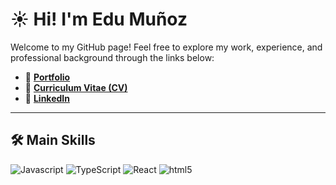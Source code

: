 
# ☀️ Hi! I'm Edu Muñoz

Welcome to my GitHub page! Feel free to explore my work, experience, and professional background through the links below:

- 🔗 [**Portfolio**](https://github.com/kodzukeds/portfolio)
- 📄 [**Curriculum Vitae (CV)**](https://www.canva.com/design/DAF6o6YLbVw/tVS7Y-zao7nLQVFIPsBOog/view?utm_content=DAF6o6YLbVw&utm_campaign=designshare&utm_medium=link2&utm_source=uniquelinks&utlId=h72b1cf31dc)
- 💼 [**LinkedIn**](https://www.linkedin.com/in/edu-mu%C3%B1oz-ab9b1a22b/)

---
## 🛠️ Main Skills
<p>
  <img alt="Javascript" src="https://img.shields.io/badge/-javascript-f7df1c?style=flat-square&logo=javascript&logoColor=black" />
  <img alt="TypeScript" src="https://img.shields.io/badge/-TypeScript-007ACC?style=flat-square&logo=typescript&logoColor=white" />
  <img alt="React" src="https://img.shields.io/badge/-React-45b8d8?style=flat-square&logo=react&logoColor=white" />
  <img alt="html5" src="https://img.shields.io/badge/-HTML5-E34F26?style=flat-square&logo=html5&logoColor=white" />
</p>
